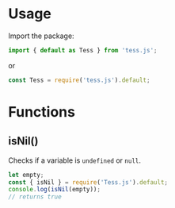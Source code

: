# Usage
Import the package:
```js
import { default as Tess } from 'tess.js';
```
or
```js
const Tess = require('tess.js').default;
```


# Functions
## isNil()
Checks if a variable is `undefined` or `null`.
```js
let empty;
const { isNil } = require('Tess.js').default;
console.log(isNil(empty));
// returns true
```
